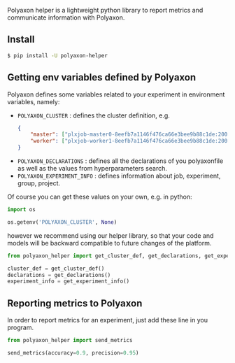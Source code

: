 Polyaxon helper is a lightweight python library to report metrics and communicate information with Polyaxon.


## Install

```bash
$ pip install -U polyaxon-helper
```


## Getting env variables defined by Polyaxon

Polyaxon defines some variables related to your experiment in environment variables, namely:

 * `POLYAXON_CLUSTER` : defines the cluster definition, e.g.
    ```json
    {
        "master": ["plxjob-master0-8eefb7a1146f476ca66e3bee9b88c1de:2000"],
        "worker": ["plxjob-worker1-8eefb7a1146f476ca66e3bee9b88c1de:2000", "plxjob-worker2-8eefb7a1146f476ca66e3bee9b88c1de:2000"]
    }
    ```
 * `POLYAXON_DECLARATIONS` : defines all the declarations of you polyaxonfile as well as the values from hyperparameters search.
 * `POLYAXON_EXPERIMENT_INFO` : defines information about job, experiment, group, project.

Of course you can get these values on your own, e.g. in python:

```python
import os

os.getenv('POLYAXON_CLUSTER', None)
```

however we recommend using our helper library, so that your code and models will be backward compatible to future changes of the platform.

```python
from polyaxon_helper import get_cluster_def, get_declarations, get_experiment_info

cluster_def = get_cluster_def()
declarations = get_declarations()
experiment_info = get_experiment_info()
```


## Reporting metrics to Polyaxon

In order to report metrics for an experiment, just add these line in you program.

```python
from polyaxon_helper import send_metrics

send_metrics(accuracy=0.9, precision=0.95)
```
